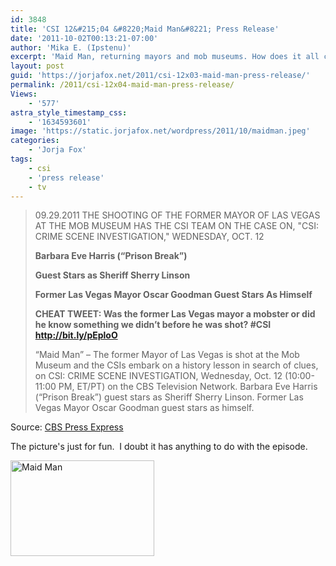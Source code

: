 ```yaml
---
id: 3848
title: 'CSI 12&#215;04 &#8220;Maid Man&#8221; Press Release'
date: '2011-10-02T00:13:21-07:00'
author: 'Mika E. (Ipstenu)'
excerpt: 'Maid Man, returning mayors and mob museums. How does it all come together?  We''ll find out on the 12th!'
layout: post
guid: 'https://jorjafox.net/2011/csi-12x03-maid-man-press-release/'
permalink: /2011/csi-12x04-maid-man-press-release/
Views:
    - '577'
astra_style_timestamp_css:
    - '1634593601'
image: 'https://static.jorjafox.net/wordpress/2011/10/maidman.jpeg'
categories:
    - 'Jorja Fox'
tags:
    - csi
    - 'press release'
    - tv
---
```


<blockquote>09.29.2011
THE SHOOTING OF THE FORMER MAYOR OF LAS VEGAS AT THE MOB MUSEUM HAS THE CSI TEAM ON THE CASE ON, "CSI: CRIME SCENE INVESTIGATION," WEDNESDAY, OCT. 12

<strong>Barbara Eve Harris (“Prison Break”)</strong>

<strong>Guest Stars as Sheriff Sherry Linson</strong>

<strong>Former Las Vegas Mayor Oscar Goodman Guest Stars As Himself</strong>

<strong>CHEAT TWEET: Was the former Las Vegas mayor a mobster or did he know something we didn’t before he was shot? #CSI http://bit.ly/pEploO</strong>

“Maid Man” – The former Mayor of Las Vegas is shot at the Mob Museum and the CSIs embark on a history lesson in search of clues, on CSI: CRIME SCENE INVESTIGATION, Wednesday, Oct. 12 (10:00-11:00 PM, ET/PT) on the CBS Television Network. Barbara Eve Harris (“Prison Break”) guest stars as Sheriff Sherry Linson. Former Las Vegas Mayor Oscar Goodman guest stars as himself.</blockquote>
Source: <a href="http://www.cbspressexpress.com/div.php/cbs_entertainment/release?id=29300">CBS Press Express</a>

The picture's just for fun.  I doubt it has anything to do with the episode.

<img class="aligncenter size-medium wp-image-3851" title="Maid Man" src="//static.jorjafox.net/wordpress/2011/10/maidman-230x153.jpg" alt="Maid Man" width="230" height="153" />
